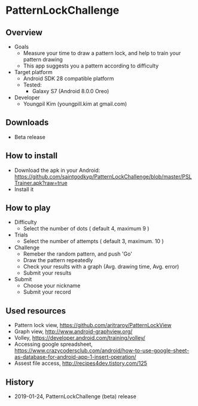 # PatternLockChallenge

## Overview
- Goals
  - Measure your time to draw a pattern lock, and help to train your pattern drawing
  - This app suggests you a pattern according to difficulty  
- Target platform
  - Android SDK 28 compatible platform
  - Tested: 
     - Galaxy S7 (Android 8.0.0 Oreo)
- Developer
  - Youngpil Kim (youngpill.kim at gmail.com)

## Downloads
- Beta release

## How to install
- Download the apk in your Android: https://github.com/saintgodkyp/PatternLockChallenge/blob/master/PSLTrainer.apk?raw=true
- Install it

## How to play
- Difficulty
    - Select the number of dots ( default 4, maximum 9 )
- Trials
    - Select the number of attempts ( default 3, maximum. 10 )
- Challenge
    - Remeber the random pattern, and push 'Go'
    - Draw the pattern repeatedly 
    - Check your results with a graph (Avg. drawing time, Avg. error)
    - Submit your results
- Submit
    - Choose your nickname
    - Submit your record

## Used resources
- Pattern lock view, https://github.com/aritraroy/PatternLockView
- Graph view, http://www.android-graphview.org/
- Volley, https://developer.android.com/training/volley/
- Accessing google spreadsheet, https://www.crazycodersclub.com/android/how-to-use-google-sheet-as-database-for-android-app-1-insert-operation/
- Assest file access, http://recipes4dev.tistory.com/125

## History
- 2019-01-24, PatternLockChallenge (beta) release
